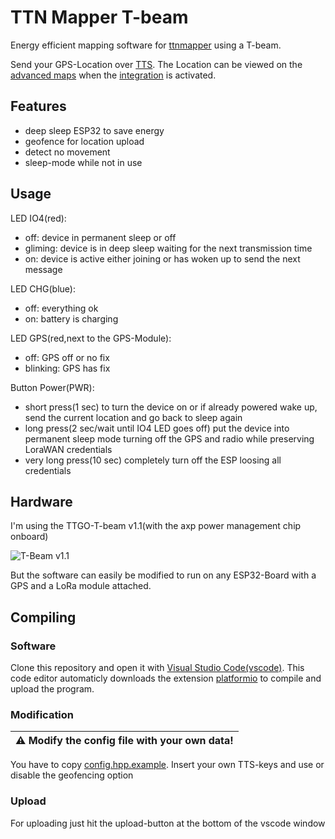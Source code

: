 # TTN Mapper T-beam

Energy efficient mapping software for [ttnmapper](http://ttnmapper.org/) using a T-beam.

Send your GPS-Location over [TTS](https://www.thethingsnetwork.org/). The Location can be viewed on the [advanced maps](https://ttnmapper.org/advanced-maps/) when the [integration](https://docs.ttnmapper.org/integration/tts-integration-v3.html) is activated.

## Features

* deep sleep ESP32 to save energy
* geofence for location upload
* detect no movement
* sleep-mode while not in use

## Usage

LED IO4(red):
* off: device in permanent sleep or off
* gliming: device is in deep sleep waiting for the next transmission time
* on: device is active either joining or has woken up to send the next message

LED CHG(blue):

* off: everything ok
* on: battery is charging

LED GPS(red,next to the GPS-Module):
* off: GPS off or no fix
* blinking: GPS has fix

Button Power(PWR):

* short press(1 sec) to turn the device on or if already powered wake up, send the current location and go back to sleep again
* long press(2 sec/wait until IO4 LED goes off) put the device into permanent sleep mode turning off the GPS and radio while preserving LoraWAN credentials
* very long press(10 sec) completely turn off the ESP loosing all credentials

## Hardware

I'm using the TTGO-T-beam v1.1(with the axp power management chip onboard)

![T-Beam v1.1](img/ttgo-t-beam-v1.1.jpg "T-Beam v1.1")

But the software can easily be modified to run on any ESP32-Board with a GPS and a LoRa module attached.

## Compiling

### Software

Clone this repository and open it with [Visual Studio Code(vscode)](https://code.visualstudio.com/). This code editor automaticly downloads the extension [platformio](https://platformio.org/) to compile and upload the program.

### Modification

| :warning: Modify the config file with your own data! |
|------------------------------------------------------|

You have to copy [config.hpp.example](src/config.hpp.example). Insert your own TTS-keys and use or disable the geofencing option

### Upload

For uploading just hit the upload-button at the bottom of the vscode window

